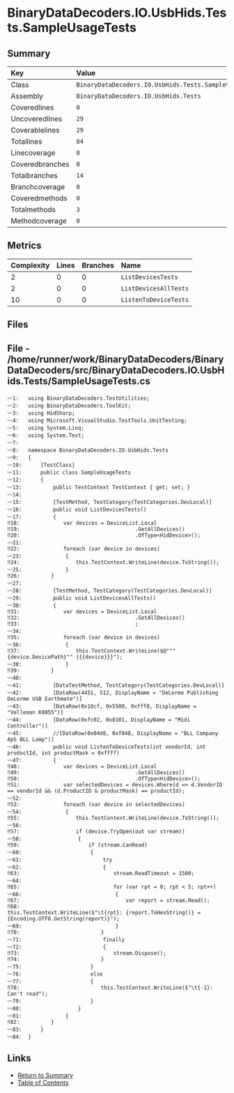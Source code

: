 ﻿# BinaryDataDecoders.IO.UsbHids.Tests.SampleUsageTests

## Summary

| Key             | Value                                                  |
| :-------------- | :----------------------------------------------------- |
| Class           | `BinaryDataDecoders.IO.UsbHids.Tests.SampleUsageTests` |
| Assembly        | `BinaryDataDecoders.IO.UsbHids.Tests`                  |
| Coveredlines    | `0`                                                    |
| Uncoveredlines  | `29`                                                   |
| Coverablelines  | `29`                                                   |
| Totallines      | `84`                                                   |
| Linecoverage    | `0`                                                    |
| Coveredbranches | `0`                                                    |
| Totalbranches   | `14`                                                   |
| Branchcoverage  | `0`                                                    |
| Coveredmethods  | `0`                                                    |
| Totalmethods    | `3`                                                    |
| Methodcoverage  | `0`                                                    |

## Metrics

| Complexity | Lines | Branches | Name                  |
| :--------- | :---- | :------- | :-------------------- |
| 2          | 0     | 0        | `ListDevicesTests`    |
| 2          | 0     | 0        | `ListDevicesAllTests` |
| 10         | 0     | 0        | `ListenToDeviceTests` |

## Files

## File - /home/runner/work/BinaryDataDecoders/BinaryDataDecoders/src/BinaryDataDecoders.IO.UsbHids.Tests/SampleUsageTests.cs

```CSharp
〰1:   using BinaryDataDecoders.TestUtilities;
〰2:   using BinaryDataDecoders.ToolKit;
〰3:   using HidSharp;
〰4:   using Microsoft.VisualStudio.TestTools.UnitTesting;
〰5:   using System.Linq;
〰6:   using System.Text;
〰7:   
〰8:   namespace BinaryDataDecoders.IO.UsbHids.Tests
〰9:   {
〰10:      [TestClass]
〰11:      public class SampleUsageTests
〰12:      {
〰13:          public TestContext TestContext { get; set; }
〰14:  
〰15:          [TestMethod, TestCategory(TestCategories.DevLocal)]
〰16:          public void ListDevicesTests()
〰17:          {
‼18:              var devices = DeviceList.Local
‼19:                                     .GetAllDevices()
‼20:                                     .OfType<HidDevice>();
〰21:  
‼22:              foreach (var device in devices)
〰23:              {
‼24:                  this.TestContext.WriteLine(device.ToString());
〰25:              }
‼26:          }
〰27:  
〰28:          [TestMethod, TestCategory(TestCategories.DevLocal)]
〰29:          public void ListDevicesAllTests()
〰30:          {
‼31:              var devices = DeviceList.Local
‼32:                                     .GetAllDevices()
‼33:                                     ;
〰34:  
‼35:              foreach (var device in devices)
〰36:              {
‼37:                  this.TestContext.WriteLine($@"""{device.DevicePath}"" {{{device}}}");
〰38:              }
‼39:          }
〰40:  
〰41:          [DataTestMethod, TestCategory(TestCategories.DevLocal)]
〰42:          [DataRow(4451, 512, DisplayName = "DeLorme Publishing DeLorme USB Earthmate")]
〰43:          [DataRow(0x10cf, 0x5500, 0xfff8, DisplayName = "Velleman K8055")]
〰44:          [DataRow(0xfc02, 0x0101, DisplayName = "Midi Controller")]
〰45:          //[DataRow(0x04d8, 0xf848, DisplayName = "BLL Company ApS BLL Lamp")]
〰46:          public void ListenToDeviceTests(int vendorId, int productId, int productMask = 0xffff)
〰47:          {
‼48:              var devices = DeviceList.Local
‼49:                                     .GetAllDevices()
‼50:                                     .OfType<HidDevice>();
‼51:              var selectedDevices = devices.Where(d => d.VendorID == vendorId && (d.ProductID & productMask) == productId);
〰52:  
‼53:              foreach (var device in selectedDevices)
〰54:              {
‼55:                  this.TestContext.WriteLine(device.ToString());
〰56:  
‼57:                  if (device.TryOpen(out var stream))
〰58:                  {
‼59:                      if (stream.CanRead)
〰60:                      {
〰61:                          try
〰62:                          {
‼63:                              stream.ReadTimeout = 1500;
〰64:  
‼65:                              for (var rpt = 0; rpt < 5; rpt++)
〰66:                              {
‼67:                                  var report = stream.Read();
‼68:                                  this.TestContext.WriteLine($"\t{rpt}: {report.ToHexString()} = {Encoding.UTF8.GetString(report)}");
〰69:                              }
‼70:                          }
〰71:                          finally
〰72:                          {
‼73:                              stream.Dispose();
‼74:                          }
〰75:                      }
〰76:                      else
〰77:                      {
‼78:                          this.TestContext.WriteLine($"\t{-1}: Can't read");
〰79:                      }
〰80:                  }
〰81:              }
‼82:          }
〰83:      }
〰84:  }
```

## Links

* [Return to Summary](Summary.md)
* [Table of Contents](../TOC.md)

